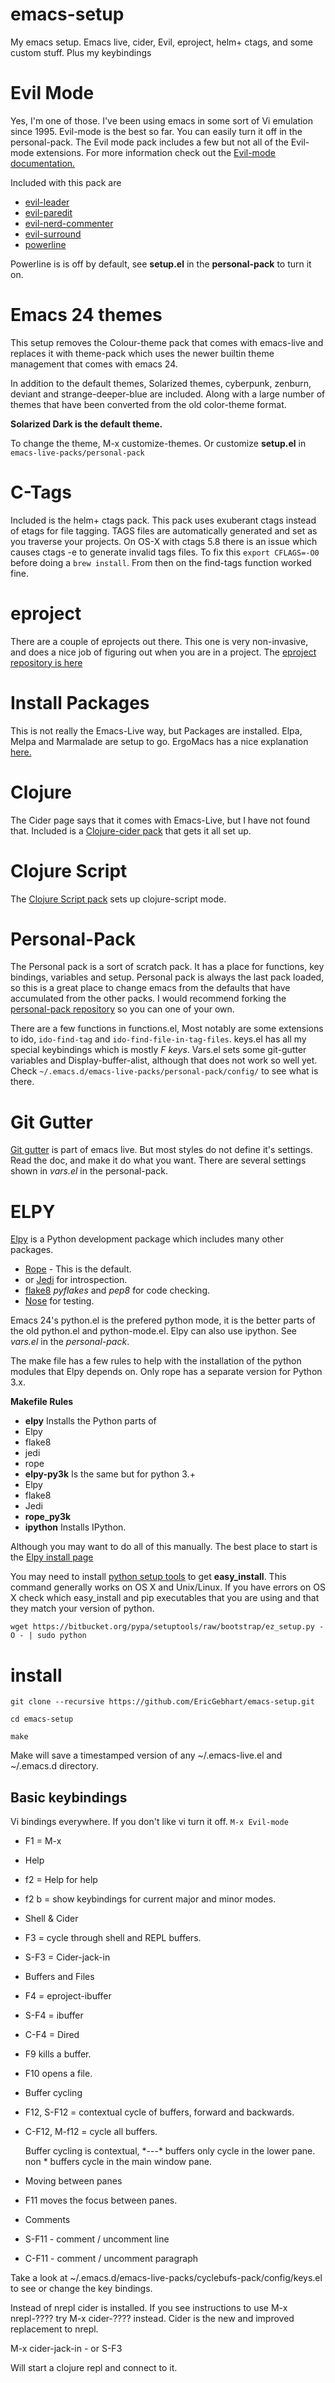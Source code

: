 emacs-setup
======================================================================

My emacs setup.  Emacs live, cider, Evil, eproject, helm+ ctags,  and some custom stuff.  Plus my keybindings

Evil Mode
=========
Yes, I'm one of those. I've been using emacs in some sort of Vi emulation since 1995. Evil-mode is the best so far.
You can easily turn it off in the personal-pack. The Evil mode pack includes a few but not all of the Evil-mode extensions. For more information check out the [Evil-mode documentation.](http://www.emacswiki.org/emacs/Evil)

Included with this pack are 
* [evil-leader](https://github.com/cofi/evil-leader)
* [evil-paredit](https://github.com/roman/evil-paredit)
* [evil-nerd-commenter](https://github.com/redguardtoo/evil-nerd-commenter)
* [evil-surround](https://github.com/timcharper/evil-surround)
* [powerline](https://github.com/Dewdrops/powerline) 
 
Powerline is is off by default, see __setup.el__ in the __personal-pack__ to turn it on.


Emacs 24 themes
================

This setup removes the Colour-theme pack that comes with emacs-live and replaces it with theme-pack
which uses the newer builtin theme management that comes with emacs 24.

In addition to the default themes, Solarized themes, cyberpunk, zenburn, deviant and strange-deeper-blue are included.
Along with a large number of themes that have been converted from the old color-theme format.

**__Solarized Dark is the default theme.__**

To change the theme, M-x customize-themes.  Or customize __setup.el__ in ```emacs-live-packs/personal-pack```

C-Tags
===========

Included is the helm+ ctags pack. This pack uses exuberant ctags instead of etags for file tagging. TAGS files
are automatically generated and set as you traverse your projects. On OS-X with ctags 5.8 there is an issue which causes
ctags -e to generate invalid tags files. To fix this ```export CFLAGS=-O0``` before doing a ```brew install```. From then on the find-tags function worked fine.

eproject
=========
There are a couple of eprojects out there. This one is very non-invasive, and does a nice job of figuring out when you are in a project. The [eproject repository is here](https://github.com/jrockway/eproject)

Install Packages
=================
This is not really the Emacs-Live way, but Packages are installed. Elpa, Melpa and Marmalade are setup to go.
ErgoMacs has a nice explanation [here.](http://ergoemacs.org/emacs/emacs_package_system.html)

Clojure
============
The Cider page says that it comes with Emacs-Live, but I have not found that. Included is a [Clojure-cider pack](https://github.com/EricGebhart/clojure-cider-pack) that gets it all set up.

Clojure Script
================
The [Clojure Script pack](https://github.com/ardumont/clojurescript-pack) sets up clojure-script mode.

Personal-Pack
===========

The Personal pack is a sort of scratch pack. It has a place for functions, key bindings, variables and setup.
Personal pack is always the last pack loaded, so this is a great place to change emacs from the defaults that
have accumulated from the other packs. I would recommend forking the [personal-pack repository](https://github.com/EricGebhart/personal-pack) so you can one
of your own. 

There are a few functions in functions.el, Most notably are some extensions to ido, ```ido-find-tag``` and ```ido-find-file-in-tag-files```.  keys.el has all my special keybindings which is mostly _F keys_.
Vars.el sets some git-gutter variables and Display-buffer-alist, although that does not work so well yet.
Check ```~/.emacs.d/emacs-live-packs/personal-pack/config/``` to see what is there.

Git Gutter
==========

[Git gutter](https://github.com/syohex/emacs-git-gutter) is part of emacs live. But most styles do not define it's settings.
Read the doc, and make it do what you want. There are several settings shown in *vars.el* in the personal-pack.


ELPY
=========
[Elpy](https://github.com/jorgenschaefer/elpy/wiki) is a Python development package which includes many other packages.
* [Rope](http://rope.sourceforge.net/) - This is the default.
* or [Jedi](https://github.com/davidhalter/jedi) for introspection.
* [flake8](https://pypi.python.org/pypi/flake8) *pyflakes* and *pep8* for code checking.
* [Nose](https://nose.readthedocs.org/en/latest/) for testing.

Emacs 24's python.el is the prefered python mode, it is the better parts of the old python.el and python-mode.el. Elpy
can also use ipython. See *vars.el* in the *personal-pack*.

The make file has a few rules to help with the installation of the python modules that Elpy depends on.
Only rope has a separate version for Python 3.x.

__Makefile Rules__
* __elpy__ Installs the Python parts of 
 * Elpy 
 * flake8
 * jedi
 * rope
* __elpy-py3k__  Is the same but for python 3.+
 * Elpy
 * flake8
 * Jedi
 * **rope_py3k** 
* __ipython__ Installs IPython.
 
Although you may want to do all of this manually. The best place to start
is the [Elpy install page](https://github.com/jorgenschaefer/elpy/wiki/Installation)

You may need to install [python setup tools](https://pypi.python.org/pypi/setuptools) to get **__easy_install__**.
This command generally works on OS X and Unix/Linux. 
If you have errors on OS X check which easy_install and pip executables that you are using and that they
match your version of python.

```wget https://bitbucket.org/pypa/setuptools/raw/bootstrap/ez_setup.py -O - | sudo python```


install
===========

    git clone --recursive https://github.com/EricGebhart/emacs-setup.git

    cd emacs-setup

    make


Make will save a timestamped version of any ~/.emacs-live.el and ~/.emacs.d directory.


Basic keybindings
------------------

Vi bindings everywhere. If you don't like vi turn it off.  ```M-x Evil-mode```

* F1 = M-x

* Help
 * f2 = Help for help
 * f2 b  = show keybindings for current major and minor modes.

* Shell & Cider
 * F3 = cycle through shell and REPL buffers.
 * S-F3 = Cider-jack-in

* Buffers and Files
 * F4 = eproject-ibuffer
 * S-F4 = ibuffer
 * C-F4 = Dired
 
 * F9 kills a buffer.
 * F10 opens a file.

* Buffer cycling
 * F12, S-F12 = contextual cycle of buffers, forward and backwards.
 * C-F12, M-f12 = cycle all buffers.

    Buffer cycling is contextual, \*---\* buffers only cycle in the lower pane. non * buffers cycle in the main window pane.

* Moving between panes
 * F11 moves the focus between panes.

* Comments
 * S-F11 - comment / uncomment line
 * C-F11 - comment / uncomment paragraph


Take a look at ~/.emacs.d/emacs-live-packs/cyclebufs-pack/config/keys.el  to see or change the key bindings.

Instead of nrepl cider is installed.  If you see instructions to use M-x nrepl-????  try M-x cider-???? instead.
Cider is the new and improved replacement to nrepl.

M-x cider-jack-in   - or S-F3

Will start a clojure repl and connect to it.
